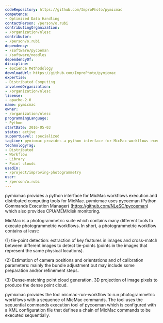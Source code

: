 ```yaml
---
codeRepository: https://github.com/ImproPhoto/pymicmac
competence:
- Optimized Data Handling
contactPerson: /person/o.rubi
contributingOrganization:
- /organization/nlesc
contributor:
- /person/o.rubi
dependency:
- /software/pycoeman
- /software/noodles
dependencyOf:
discipline:
- eScience Methodology
downloadUrl: https://github.com/ImproPhoto/pymicmac
expertise:
- Distributed Computing
involvedOrganization:
- /organization/nlesc
license:
- apache-2.0
name: pymicmac
owner:
- /organization/nlesc
programmingLanguage:
- Python
startDate: 2016-05-03
status: active
supportLevel: specialized
tagLine: pymicmac provides a python interface for MicMac workflows execution and distributed computing tools for MicMac.
technologyTag:
- Distributed
- Workflow
- Library
- Point clouds
usedIn:
- /project/improving-photogrammetry
user:
- /person/o.rubi
---
```

pymicmac provides a python interface for MicMac workflows execution and distributed computing tools for MicMac. pymicmac uses pycoeman (Python Commands Execution Manager) (https://github.com/NLeSC/pycoeman) which also provides CPU/MEM/disk monitoring.

MicMac is a photogrammetric suite which contains many different tools to execute photogrammetric workflows. In short, a photogrammetric workflow contains at least:

(1) tie-point detection: extraction of key features in images and cross-match between different images to detect tie-points (points in the images that represent the same physical locations).

(2) Estimation of camera positions and orientations and of calibration parameters: mainly the bundle adjustment but may include some preparation and/or refinement steps.

(3) Dense-matching point cloud generation. 3D projection of image pixels to produce the dense point cloud.

pymicmac provides the tool micmac-run-workflow to run photogrammetric workflows with a sequence of MicMac commands. The tool uses the sequential commands execution tool of pycoeman which is configured with a XML configuration file that defines a chain of MicMac commands to be executed sequentially.
